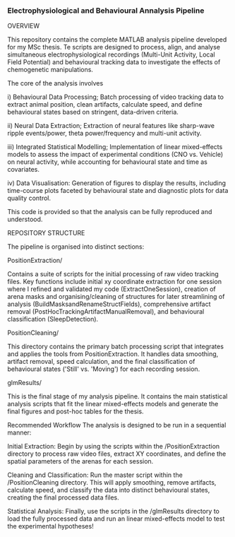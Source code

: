 ### Electrophysiological and Behavioural Annalysis Pipeline 

OVERVIEW

This repository contains the complete MATLAB analysis pipeline developed for my MSc thesis. Te scripts are designed to process, align, and analyse simultaneous electrophysiological recordings (Multi-Unit Activity, Local Field Potential) and behavioural tracking data to investigate the effects of chemogenetic manipulations.

The core of the analysis involves

i) Behavioural Data Processing; Batch processing of video tracking data to extract animal position, clean artifacts, calculate speed, and define behavioural states based on stringent, data-driven criteria.

ii) Neural Data Extraction; Extraction of neural features like sharp-wave ripple events/power, theta power/frequency and multi-unit activity.

iii) Integrated Statistical Modelling; Implementation of linear mixed-effects models to assess the impact of experimental conditions (CNO vs. Vehicle) on neural activity, while accounting for behavioural state and time as covariates.

iv) Data Visualisation: Generation of figures to display the results, including time-course plots faceted by behavioural state and diagnostic plots for data quality control.

This code is provided so that the analysis can be fully reproduced and understood.

REPOSITORY STRUCTURE

The pipeline is organised into distinct sections:

PositionExtraction/

Contains a suite of scripts for the initial processing of raw video tracking files. Key functions include initial xy coordinate extraction for one session where I refined and validated my code (ExtractOneSession), creation of arena masks and organising/cleaning of structures for later streamlining of analysis (BuildMasksandRenameStructFields), comprehensive artifact removal (PostHocTrackingArtifactManualRemoval), and behavioural classification (SleepDetection).

PositionCleaning/

This directory contains the primary batch processing script that integrates and applies the tools from PositionExtraction. It handles data smoothing, artifact removal, speed calculation, and the final classification of behavioural states ('Still' vs. 'Moving') for each recording session.

glmResults/

This is the final stage of my analysis pipeline. It contains the main statistical analysis scripts that fit the linear mixed-effects models and generate the final figures and post-hoc tables for the thesis.

Recommended Workflow
The analysis is designed to be run in a sequential manner:

Initial Extraction: Begin by using the scripts within the /PositionExtraction directory to process raw video files, extract XY coordinates, and define the spatial parameters of the arenas for each session.

Cleaning and Classification: Run the master script within the /PositionCleaning directory. This will apply smoothing, remove artifacts, calculate speed, and classify the data into distinct behavioural states, creating the final processed data files.

Statistical Analysis: Finally, use the scripts in the /glmResults directory to load the fully processed data and run an linear mixed-effects model to test the experimental hypotheses!
